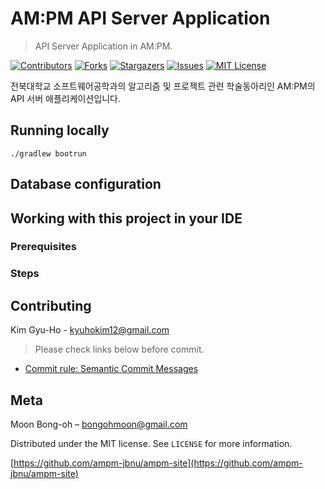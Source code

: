 # AM:PM API Server Application

> API Server Application in AM:PM.

[![Contributors][contributors-shield]][contributors-url]
[![Forks][forks-shield]][forks-url]
[![Stargazers][stars-shield]][stars-url]
[![Issues][issues-shield]][issues-url]
[![MIT License][license-shield]][license-url]

전북대학교 소프트웨어공학과의 알고리즘 및 프로젝트 관련 학술동아리인 AM:PM의 API 서버 애플리케이션입니다.

## Running locally

```
./gradlew bootrun
```

## Database configuration

## Working with this project in your IDE

### Prerequisites

### Steps

## Contributing

Kim Gyu-Ho - kyuhokim12@gmail.com

> Please check links below before commit.

- [Commit rule: Semantic Commit Messages](https://gist.github.com/joshbuchea/6f47e86d2510bce28f8e7f42ae84c716)

## Meta

Moon Bong-oh – bongohmoon@gmail.com

Distributed under the MIT license. See `LICENSE` for more information.

[https://github.com/ampm-jbnu/ampm-site](https://github.com/ampm-jbnu/ampm-site)

<!-- MARKDOWN LINKS & IMAGES -->
<!-- https://www.markdownguide.org/basic-syntax/#reference-style-links -->

[contributors-shield]: https://img.shields.io/github/contributors/ampm-jbnu/ampm-site-api.svg?style=flat-square
[contributors-url]: https://github.com/ampm-jbnu/ampm-site-api/graphs/contributors
[forks-shield]: https://img.shields.io/github/forks/ampm-jbnu/ampm-site-api.svg?style=flat-square
[forks-url]: https://github.com/ampm-jbnu/ampm-site-api/network/members
[stars-shield]: https://img.shields.io/github/stars/ampm-jbnu/ampm-site-api.svg?style=flat-square
[stars-url]: https://github.com/ampm-jbnu/ampm-site-api/stargazers
[issues-shield]: https://img.shields.io/github/issues/ampm-jbnu/ampm-site-api.svg?style=flat-square
[issues-url]: https://github.com/ampm-jbnu/ampm-site-api/issues
[license-shield]: https://img.shields.io/badge/License-MIT-yellow.svg
[license-url]: https://github.com/ampm-jbnu/ampm-site-api/blob/master/LICENSE.md
